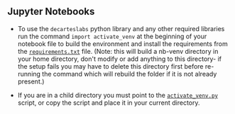 ## Jupyter Notebooks

* To use the ```decarteslabs``` python library and any other required libraries run the command ```import activate_venv``` at the beginning of your notebook file to build the environment and install the requirements from the [```requirements.txt```](https://github.com/ai4er-cdt/gtc-exposure/blob/main/notebooks/descartes_labs/requirements.txt) file. (Note: this will build a nb-venv directory in your home directory, don't modify or add anything to this directory- if the setup fails you may have to delete this directory first before re-running the command which will rebuild the folder if it is not already present.)

* If you are in a child directory you must point to the [```activate_venv.py```](https://github.com/ai4er-cdt/gtc-exposure/blob/main/notebooks/descartes_labs/activate_venv.py) script, or copy the script and place it in your current directory. 

